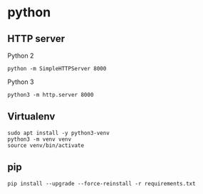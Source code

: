 # python

## HTTP server

Python 2

```
python -m SimpleHTTPServer 8000
```

Python 3

```
python3 -m http.server 8000
```

## Virtualenv

```
sudo apt install -y python3-venv
python3 -m venv venv
source venv/bin/activate
```

## pip

```
pip install --upgrade --force-reinstall -r requirements.txt 
```
